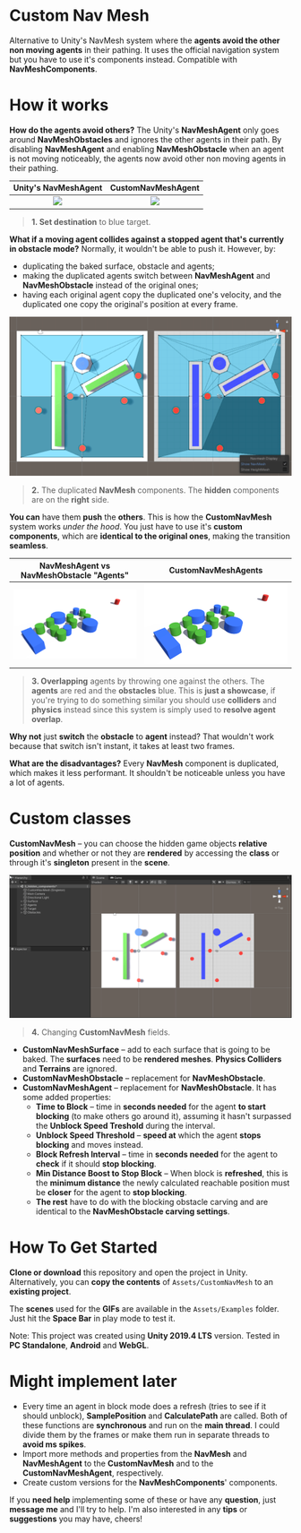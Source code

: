 # Custom Nav Mesh

Alternative to Unity's NavMesh system where the __agents avoid the other non moving agents__ in their pathing. It uses the official navigation system but you have to use it's components instead. Compatible with __NavMeshComponents__.

# How it works

__How do the agents avoid others?__ The Unity's __NavMeshAgent__ only goes around __NavMeshObstacles__ and ignores the other agents in their path. By disabling __NavMeshAgent__ and enabling __NavMeshObstacle__ when an agent is not moving noticeably, the agents now avoid other non moving agents in their pathing.

Unity's NavMeshAgent             |  CustomNavMeshAgent
:-------------------------:|:-------------------------:
![](Assets/Examples/GIFs/1_before.gif)  |  ![](Assets/Examples/GIFs/1_after.gif)

>__1. Set destination__ to blue target.

__What if a moving agent collides against a stopped agent that's currently in obstacle mode?__ Normally, it wouldn't be able to push it. However, by:
* duplicating the baked surface, obstacle and agents;
* making the duplicated agents switch between __NavMeshAgent__ and __NavMeshObstacle__ instead of the original ones;
* having each original agent copy the duplicated one's velocity, and the duplicated one copy the original's position at every frame.

![](Assets/Examples/GIFs/2_navigation_view.gif)

>__2.__ The duplicated __NavMesh__ components. The __hidden__ components are on the __right__ side.

__You can__ have them __push__ the __others__. This is how the __CustomNavMesh__ system works *under the hood*. You just have to use it's __custom components__, which are __identical to the original ones__, making the transition __seamless__.

NavMeshAgent vs NavMeshObstacle "Agents"            |  CustomNavMeshAgents
:-------------------------:|:-------------------------:
![](Assets/Examples/GIFs/3_before.gif)  |  ![](Assets/Examples/GIFs/3_after.gif)

>__3. Overlapping__ agents by throwing one against the others. The __agents__ are red and the __obstacles__ blue. This is __just a showcase__, if you're trying to do something similar you should use __colliders__ and __physics__ instead since this system is simply used to __resolve agent overlap__.

__Why not__ just __switch__ the __obstacle__ to __agent__ instead? That wouldn't work because that switch isn't instant, it takes at least two frames.

__What are the disadvantages?__ Every __NavMesh__ component is duplicated, which makes it less performant. It shouldn't be noticeable unless you have a lot of agents.

# Custom classes

__CustomNavMesh__ – you can choose the hidden game objects __relative position__ and whether or not they are __rendered__ by accessing the __class__ or through it's __singleton__ present in the __scene__.

![](Assets/Examples/GIFs/4_custom_nav_mesh_fields.gif)

>__4.__ Changing __CustomNavMesh__ fields.

* __CustomNavMeshSurface__ – add to each surface that is going to be baked. The __surfaces__ need to be __rendered meshes__. __Physics Colliders__ and __Terrains__ are ignored.
* __CustomNavMeshObstacle__ – replacement for __NavMeshObstacle__.
* __CustomNavMeshAgent__ – replacement for __NavMeshObstacle__. It has some added properties:
  * __Time to Block__ – time in __seconds needed__ for the agent __to start blocking__ (to make others go around it),  assuming it hasn't surpassed the __Unblock Speed Treshold__ during the interval.
  * __Unblock Speed Threshold__ – __speed at__ which the agent __stops blocking__ and moves instead.
  * __Block Refresh Interval__ – time in __seconds needed__ for the agent to __check__ if it should __stop blocking__.
  * __Min Distance Boost to Stop Block__ – When block is __refreshed__, this is the __minimum distance__ the newly calculated reachable position must be __closer__ for the agent to __stop blocking__.
  * __The rest__ have to do with the blocking obstacle carving and are identical to the __NavMeshObstacle carving settings__.

# How To Get Started

__Clone or download__ this repository and open the project in Unity.
Alternatively, you can __copy the contents__ of `Assets/CustomNavMesh` to an __existing project__.

The __scenes__ used for the __GIFs__ are available in the `Assets/Examples` folder. Just hit the __Space Bar__ in play mode to test it.

Note: This project was created using __Unity 2019.4 LTS__ version. Tested in __PC Standalone__, __Android__ and __WebGL__.

# Might implement later

* Every time an agent in block mode does a refresh (tries to see if it should unblock), __SamplePosition__ and __CalculatePath__ are called. Both of these functions are __synchronous__ and run on the __main thread__. I could divide them by the frames or make them run in separate threads to __avoid ms spikes__.
* Import more methods and properties from the __NavMesh__ and __NavMeshAgent__ to the __CustomNavMesh__ and to the __CustomNavMeshAgent__, respectively. 
* Create custom versions for the __NavMeshComponents__' components.

If you __need help__ implementing some of these or have any __question__, just __message me__ and I'll try to help. I'm also interested in any __tips__ or __suggestions__ you may have, cheers!
